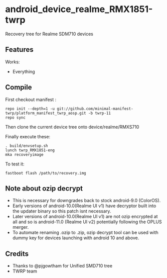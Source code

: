 # android_device_realme_RMX1851-twrp
Recovery tree for Realme SDM710 devices

## Features

Works:

 - Everything

## Compile

First checkout manifest :

```
repo init --depth=1 -u git://github.com/minimal-manifest-twrp/platform_manifest_twrp_aosp.git -b twrp-11
repo sync
```

Then clone the current device tree onto device/realme/RMXS710


Finally execute these:

```
. build/envsetup.sh
lunch twrp_RMX1851-eng
mka recoveryimage
```

To test it:

```
fastboot flash /path/to/recovery.img
```

## Note about ozip decrypt
* This is necessary for downgrades back to stock android-9.0 (ColorOS).
* Early versions of android-10.0(Realme UI v1) have decryptor built into the updater binary so this patch isnt necessary.
* Later versions of android-10.0(Realme UI v1) are not ozip encrypted at all and so is android-11.0 (Realme UI v2) potentially following the OPLUS merger.
* To automate renaming .ozip to .zip, ozip decrypt tool can be used with dummy key for devices launching with android 10 and above.

## Credits

- Thanks to @pjgowtham for Unified SMD710 tree
- TWRP team